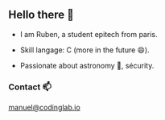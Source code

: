 ## Hello there 👋
- I am Ruben, a student epitech from paris.

- Skill langage: C (more in the future 😄).

- Passionate about astronomy 🔭, sécurity.

### Contact 📫

<a href="ruben.chemla@epitech.eu">manuel@codinglab.io</a>
